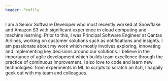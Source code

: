 ```yaml
---
header: Profile
---
```

I am a Senior Software Developer who most recently worked at Snowflake and Amazon S3 with significant experience in cloud computing and machine learning. Prior to this, I was Principal Software Engineer at Qantas Airlines, working on customer solutions such as notifications and insights. I am passionate about my work which mostly involves exploring, innovating and implementing key decisions around our solutions. I believe in the importance of agile development which builds team excellence through the practice of continuous improvement. I also love to code and learn new technologies: from experiments in ML to scripts to scratch an itch, I happily geek out with my team and colleagues.
